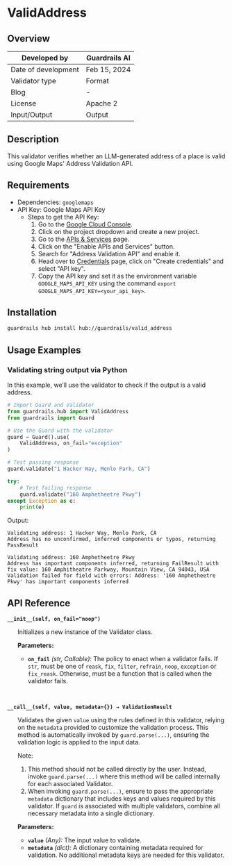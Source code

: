 # ValidAddress

## Overview

| Developed by | Guardrails AI |
| --- | --- |
| Date of development | Feb 15, 2024 |
| Validator type | Format |
| Blog | - |
| License | Apache 2 |
| Input/Output | Output |

## Description

This validator verifies whether an LLM-generated address of a place is valid using Google Maps' Address Validation API.

## Requirements
* Dependencies: `googlemaps`
* API Key: Google Maps API Key
    * Steps to get the API Key:
        1. Go to the [Google Cloud Console](https://console.cloud.google.com/).
        2. Click on the project dropdown and create a new project.
        3. Go to the [APIs & Services](https://console.cloud.google.com/apis/dashboard) page.
        4. Click on the "Enable APIs and Services" button.
        5. Search for "Address Validation API" and enable it.
        6. Head over to [Credentials](https://console.cloud.google.com/apis/credentials) page,
            click on "Create credentials" and select "API key".
        7. Copy the API key and set it as the environment variable `GOOGLE_MAPS_API_KEY` 
        using the command `export GOOGLE_MAPS_API_KEY=<your_api_key>`.

## Installation

```bash
guardrails hub install hub://guardrails/valid_address
```

## Usage Examples

### Validating string output via Python

In this example, we’ll use the validator to check if the output is a valid address.

```python
# Import Guard and Validator
from guardrails.hub import ValidAddress
from guardrails import Guard

# Use the Guard with the validator
guard = Guard().use(
    ValidAddress, on_fail="exception"
)

# Test passing response
guard.validate("1 Hacker Way, Menlo Park, CA")

try:
    # Test failing response
    guard.validate("160 Amphetheetre Pkwy")
except Exception as e:
    print(e)
```
Output:
```console
Validating address: 1 Hacker Way, Menlo Park, CA
Address has no unconfirmed, inferred components or typos, returning PassResult

Validating address: 160 Amphetheetre Pkwy
Address has important components inferred, returning FailResult with fix value: 160 Amphitheatre Parkway, Mountain View, CA 94043, USA
Validation failed for field with errors: Address: '160 Amphetheetre Pkwy' has important components inferred
```


## API Reference

**`__init__(self, on_fail="noop")`**
<ul>

Initializes a new instance of the Validator class.

**Parameters:**

- **`on_fail`** *(str, Callable):* The policy to enact when a validator fails. If `str`, must be one of `reask`, `fix`, `filter`, `refrain`, `noop`, `exception` or `fix_reask`. Otherwise, must be a function that is called when the validator fails.

</ul>

<br>

**`__call__(self, value, metadata={}) → ValidationResult`**

<ul>

Validates the given `value` using the rules defined in this validator, relying on the `metadata` provided to customize the validation process. This method is automatically invoked by `guard.parse(...)`, ensuring the validation logic is applied to the input data.

Note:

1. This method should not be called directly by the user. Instead, invoke `guard.parse(...)` where this method will be called internally for each associated Validator.
2. When invoking `guard.parse(...)`, ensure to pass the appropriate `metadata` dictionary that includes keys and values required by this validator. If `guard` is associated with multiple validators, combine all necessary metadata into a single dictionary.

**Parameters:**

- **`value`** *(Any):* The input value to validate.
- **`metadata`** *(dict):* A dictionary containing metadata required for validation. No additional metadata keys are needed for this validator.

</ul>

